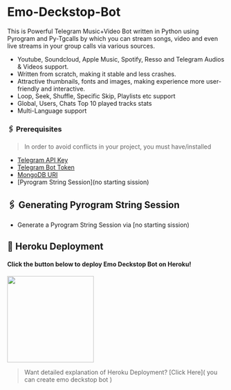 # Emo-Deckstop-Bot
This is Powerful Telegram Music+Video Bot written in Python using Pyrogram and Py-Tgcalls by which you can stream songs, video and even live streams in your group calls via various sources.


* Youtube, Soundcloud, Apple Music, Spotify, Resso and Telegram Audios & Videos support.
* Written from scratch, making it stable and less crashes.
* Attractive thumbnails, fonts and images,  making experience more user-friendly and interactive.
* Loop, Seek, Shuffle, Specific Skip, Playlists etc support
* Global, Users, Chats Top 10 played tracks stats
* Multi-Language support

### 🖇 Prerequisites

> In order to avoid conflicts in your project, you must have/installed

- [Telegram API Key](https://my.telegram.org)
- [Telegram Bot Token](https://t.me/botfather)
- [MongoDB URI](https://mongodb.com)
- [Pyrogram String Session](no starting sission)


## 🖇 Generating Pyrogram String Session

- Generate a Pyrogram String Session via [no starting sission)

## 🚀 Heroku Deployment

<h4>Click the button below to deploy Emo Deckstop Bot on Heroku!</h4>    
<a href="https://heroku.com/deploy/"><img src="https://img.shields.io/badge/Deploy%20To%20Heroku-blueviolet?style=for-the-badge&logo=heroku" width="200""/></a>

> Want detailed explanation of Heroku Deployment? [Click Here]( you can create emo deckstop bot )
